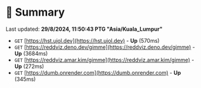 # 📖 Summary
Last updated: **29/8/2024, 11:50:43 PTG "Asia/Kuala_Lumpur"**

- `GET` [https://hst.ujol.dev](https://hst.ujol.dev) - **Up** (570ms)
- `GET` [https://reddviz.deno.dev/gimme](https://reddviz.deno.dev/gimme) - **Up** (3684ms)
- `GET` [https://reddviz.amar.kim/gimme](https://reddviz.amar.kim/gimme) - **Up** (272ms)
- `GET` [https://dumb.onrender.com](https://dumb.onrender.com) - **Up** (345ms)
